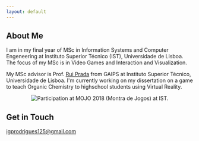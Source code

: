 ```yaml
---
layout: default
---
```


## About Me
I am in my final year of MSc in Information Systems and Computer Engeneering at Instituto Superior Técnico (IST), Universidade de Lisboa. The focus of my MSc is in Video Games and Interaction and Visualization.

My MSc advisor is Prof. [Rui Prada](http://gaips.inesc-id.pt/rprada) from GAIPS at Instituto Superior Técnico, Universidade de Lisboa. I'm currently working on my dissertation on a game to teach Organic Chemistry to highschool students using Virtual Reality.

<p align="center">
    <img src="https://github.com/iris-rod/portfolio/blob/master/img/IMG_1380.JPG?raw=true" alt="Participation at MOJO 2018 (Montra de Jogos) at IST."/>
</p>

## Get in Touch
igprodrigues125@gmail.com


